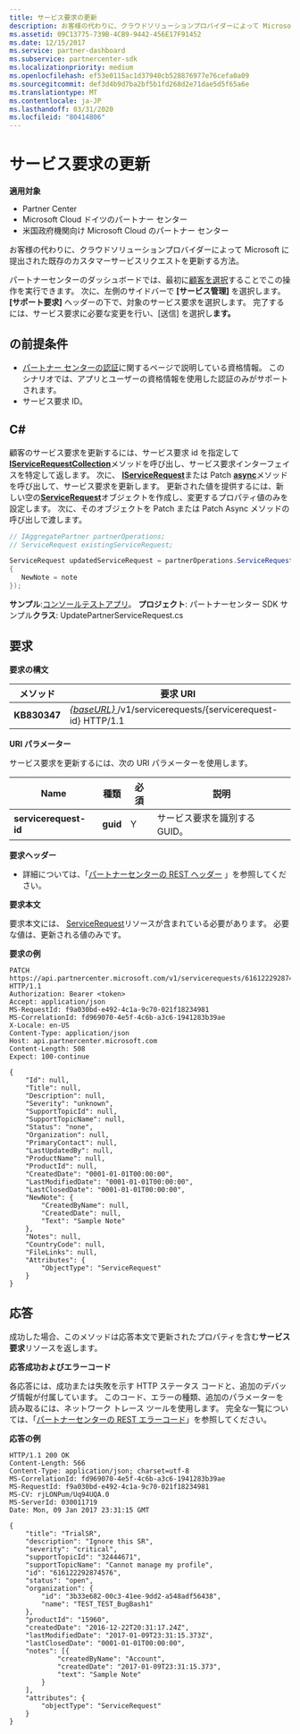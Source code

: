 ```yaml
---
title: サービス要求の更新
description: お客様の代わりに、クラウドソリューションプロバイダーによって Microsoft に提出された既存のカスタマーサービスリクエストを更新する方法。
ms.assetid: 09C13775-739B-4CB9-9442-456E17F91452
ms.date: 12/15/2017
ms.service: partner-dashboard
ms.subservice: partnercenter-sdk
ms.localizationpriority: medium
ms.openlocfilehash: ef53e0115ac1d37940cb528876977e76cefa0a09
ms.sourcegitcommit: def3d4b9d7ba2bf5b1fd268d2e71dae5d5f65a6e
ms.translationtype: MT
ms.contentlocale: ja-JP
ms.lasthandoff: 03/31/2020
ms.locfileid: "80414806"
---
```

# <a name="update-a-service-request"></a>サービス要求の更新


**適用対象**

- Partner Center
- Microsoft Cloud ドイツのパートナー センター
- 米国政府機関向け Microsoft Cloud のパートナー センター

お客様の代わりに、クラウドソリューションプロバイダーによって Microsoft に提出された既存のカスタマーサービスリクエストを更新する方法。

パートナーセンターのダッシュボードでは、最初に[顧客を選択](get-a-customer-by-name.md)することでこの操作を実行できます。 次に、左側のサイドバーで **[サービス管理]** を選択します。 **[サポート要求]** ヘッダーの下で、対象のサービス要求を選択します。 完了するには、サービス要求に必要な変更を行い、[送信] を選択し**ます。**

## <a name="span-idprerequisitesspan-idprerequisitesspan-idprerequisitesprerequisites"></a><span id="Prerequisites"/><span id="prerequisites"/><span id="PREREQUISITES"/>の前提条件


- [パートナー センターの認証](partner-center-authentication.md)に関するページで説明している資格情報。 このシナリオでは、アプリとユーザーの資格情報を使用した認証のみがサポートされます。
- サービス要求 ID。

## <a name="span-idc_span-idc_c"></a><span id="C_"/><span id="c_"/>C#


顧客のサービス要求を更新するには、サービス要求 id を指定して[**IServiceRequestCollection**](https://docs.microsoft.com/dotnet/api/microsoft.store.partnercenter.servicerequests.iservicerequestcollection.byid)メソッドを呼び出し、サービス要求インターフェイスを特定して返します。 次に、 [**IServiceRequest**](https://docs.microsoft.com/dotnet/api/microsoft.store.partnercenter.servicerequests.iservicerequest.patch)または Patch [**async**](https://docs.microsoft.com/dotnet/api/microsoft.store.partnercenter.servicerequests.iservicerequest.patchasync)メソッドを呼び出して、サービス要求を更新します。 更新された値を提供するには、新しい空の[**ServiceRequest**](https://docs.microsoft.com/dotnet/api/microsoft.store.partnercenter.models.servicerequests.servicerequest)オブジェクトを作成し、変更するプロパティ値のみを設定します。 次に、そのオブジェクトを Patch または Patch Async メソッドの呼び出しで渡します。

``` csharp
// IAggregatePartner partnerOperations;
// ServiceRequest existingServiceRequest;

ServiceRequest updatedServiceRequest = partnerOperations.ServiceRequests.ById(existingServiceRequest.Id).Patch(new ServiceRequest
{
   NewNote = note
});
```

**サンプル**:[コンソールテストアプリ](console-test-app.md)。 **プロジェクト**: パートナーセンター SDK サンプル**クラス**: UpdatePartnerServiceRequest.cs

## <a name="span-idrequestspan-idrequestspan-idrequestrequest"></a><span id="Request"/><span id="request"/><span id="REQUEST"/>要求


**要求の構文**

| メソッド    | 要求 URI                                                                                 |
|-----------|---------------------------------------------------------------------------------------------|
| **KB830347** | [ *{baseURL}* ](partner-center-rest-urls.md)/v1/servicerequests/{servicerequest-id} HTTP/1.1 |

 

**URI パラメーター**

サービス要求を更新するには、次の URI パラメーターを使用します。

| Name                  | 種類     | 必須 | 説明                                 |
|-----------------------|----------|----------|---------------------------------------------|
| **servicerequest-id** | **guid** | Y        | サービス要求を識別する GUID。 |

 

**要求ヘッダー**

- 詳細については、「[パートナーセンターの REST ヘッダー](headers.md) 」を参照してください。

**要求本文**

要求本文には、 [ServiceRequest](service-request-resources.md)リソースが含まれている必要があります。 必要な値は、更新される値のみです。

**要求の例**

```http
PATCH https://api.partnercenter.microsoft.com/v1/servicerequests/616122292874576 HTTP/1.1
Authorization: Bearer <token>
Accept: application/json
MS-RequestId: f9a030bd-e492-4c1a-9c70-021f18234981
MS-CorrelationId: fd969070-4e5f-4c6b-a3c6-1941283b39ae
X-Locale: en-US
Content-Type: application/json
Host: api.partnercenter.microsoft.com
Content-Length: 508
Expect: 100-continue

{
    "Id": null,
    "Title": null,
    "Description": null,
    "Severity": "unknown",
    "SupportTopicId": null,
    "SupportTopicName": null,
    "Status": "none",
    "Organization": null,
    "PrimaryContact": null,
    "LastUpdatedBy": null,
    "ProductName": null,
    "ProductId": null,
    "CreatedDate": "0001-01-01T00:00:00",
    "LastModifiedDate": "0001-01-01T00:00:00",
    "LastClosedDate": "0001-01-01T00:00:00",
    "NewNote": {
        "CreatedByName": null,
        "CreatedDate": null,
        "Text": "Sample Note"
    },
    "Notes": null,
    "CountryCode": null,
    "FileLinks": null,
    "Attributes": {
        "ObjectType": "ServiceRequest"
    }
}
```

## <a name="span-idresponsespan-idresponsespan-idresponseresponse"></a><span id="Response"/><span id="response"/><span id="RESPONSE"/>応答


成功した場合、このメソッドは応答本文で更新されたプロパティを含む**サービス要求**リソースを返します。

**応答成功およびエラーコード**

各応答には、成功または失敗を示す HTTP ステータス コードと、追加のデバッグ情報が付属しています。 このコード、エラーの種類、追加のパラメーターを読み取るには、ネットワーク トレース ツールを使用します。 完全な一覧については、「[パートナーセンターの REST エラーコード](error-codes.md)」を参照してください。

**応答の例**

```http
HTTP/1.1 200 OK
Content-Length: 566
Content-Type: application/json; charset=utf-8
MS-CorrelationId: fd969070-4e5f-4c6b-a3c6-1941283b39ae
MS-RequestId: f9a030bd-e492-4c1a-9c70-021f18234981
MS-CV: rjLONPum/Uq94UQA.0
MS-ServerId: 030011719
Date: Mon, 09 Jan 2017 23:31:15 GMT

{
    "title": "TrialSR",
    "description": "Ignore this SR",
    "severity": "critical",
    "supportTopicId": "32444671",
    "supportTopicName": "Cannot manage my profile",
    "id": "616122292874576",
    "status": "open",
    "organization": {
        "id": "3b33e682-00c3-41ee-9dd2-a548adf56438",
        "name": "TEST_TEST_BugBash1"
    },
    "productId": "15960",
    "createdDate": "2016-12-22T20:31:17.24Z",
    "lastModifiedDate": "2017-01-09T23:31:15.373Z",
    "lastClosedDate": "0001-01-01T00:00:00",
    "notes": [{
            "createdByName": "Account",
            "createdDate": "2017-01-09T23:31:15.373",
            "text": "Sample Note"
        }
    ],
    "attributes": {
        "objectType": "ServiceRequest"
    }
}
```

 

 




